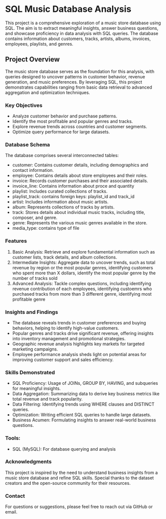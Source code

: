 # SQL Music Database Analysis
This project is a comprehensive exploration of a music store database using SQL. The aim is to extract meaningful insights, answer business questions, and showcase proficiency in data analysis with SQL queries. The database contains information about customers, tracks, artists, albums, invoices, employees, playlists, and genres.

## Project Overview
The music store database serves as the foundation for this analysis, with queries designed to uncover patterns in customer behavior, revenue generation, and music preferences. By leveraging SQL, this project demonstrates capabilities ranging from basic data retrieval to advanced aggregation and optimization techniques.

### Key Objectives
- Analyze customer behavior and purchase patterns.
- Identify the most profitable and popular genres and tracks.
- Explore revenue trends across countries and customer segments.
- Optimize query performance for large datasets.

### Database Schema
The database comprises several interconnected tables:

- customer: Contains customer details, including demographics and contact information.
- employee: Contains details about store employees and their roles.
- invoice: Records customer purchases and their associated details.
- invoice_line: Contains information about proce and quantity
- playlist: Includes curated collections of tracks.
- playlist_track: contains foreign keys: playlist_id and track_id
- artist: Includes information about music artists.
- album: Represents collections of tracks by artists.
- track: Stores details about individual music tracks, including title, composer, and genre.
- genre: Represents the various music genres available in the store.
- media_type: contains type of file 

### Features
1. Basic Analysis: Retrieve and explore fundamental information such as customer lists, track details, and album collections.
2. Intermediate Insights: Aggregate data to uncover trends, such as total revenue by region or the most popular genres, identifying customers who spent more than X dollars, identify the most popular genre by the number of tracks sold
3. Advanced Analysis: Tackle complex questions, including identifying revenue contribution of each employees, identifying custoemrs who purchased tracks from more than 3 different genre, identifying most profitable genre

### Insights and Findings
- The database reveals trends in customer preferences and buying behaviors, helping to identify high-value customers.
- Popular genres and tracks drive significant revenue, offering insights into inventory management and promotional strategies.
- Geographic revenue analysis highlights key markets for targeted marketing campaigns.
- Employee performance analysis sheds light on potential areas for improving customer support and sales efficiency.

### Skills Demonstrated
- SQL Proficiency: Usage of JOINs, GROUP BY, HAVING, and subqueries for meaningful insights.
- Data Aggregation: Summarizing data to derive key business metrics like total revenue and track popularity.
- Data Filtering: Identifying trends using WHERE clauses and DISTINCT queries.
- Optimization: Writing efficient SQL queries to handle large datasets.
- Business Acumen: Formulating insights to answer real-world business questions.

### Tools:
- SQL (MySQL): For database querying and analysis

### Acknowledgments
This project is inspired by the need to understand business insights from a music store database and refine SQL skills. Special thanks to the dataset creators and the open-source community for their resources.

### Contact
For questions or suggestions, please feel free to reach out via GitHub or email.


